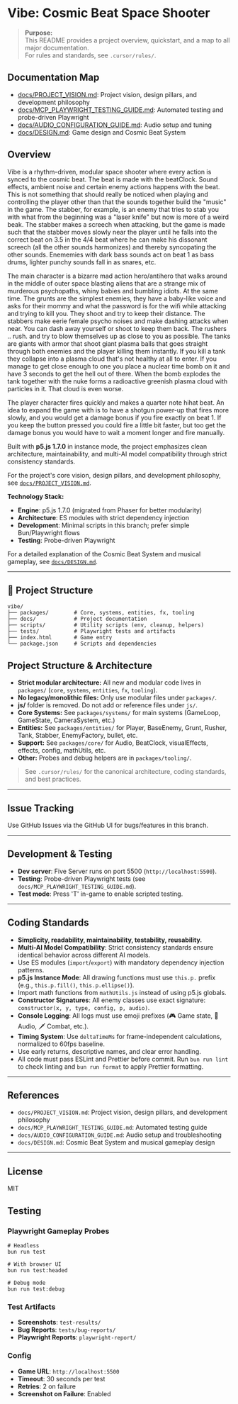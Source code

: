 # Vibe: Cosmic Beat Space Shooter

> **Purpose:**  
> This README provides a project overview, quickstart, and a map to all major documentation.  
> For rules and standards, see `.cursor/rules/`.

## Documentation Map

- [docs/PROJECT_VISION.md](./docs/PROJECT_VISION.md): Project vision, design pillars, and development philosophy
- [docs/MCP_PLAYWRIGHT_TESTING_GUIDE.md](./docs/MCP_PLAYWRIGHT_TESTING_GUIDE.md): Automated testing and probe-driven Playwright
- [docs/AUDIO_CONFIGURATION_GUIDE.md](./docs/AUDIO_CONFIGURATION_GUIDE.md): Audio setup and tuning
- [docs/DESIGN.md](./docs/DESIGN.md): Game design and Cosmic Beat System

## Overview

Vibe is a rhythm-driven, modular space shooter where every action is synced to the cosmic beat. The beat is made with the beatClock. Sound effects, ambient noise and certain enemy actions happens with the beat. This is not something that should really be noticed when playing and controlling the player other than that the sounds together build the "music" in the game. The stabber, for example, is an enemy that tries to stab you with what from the beginning was a "laser knife" but now is more of a weird beak. The stabber makes a screech when attacking, but the game is made such that the stabber moves slowly near the player until he falls into the correct beat on 3.5 in the 4/4 beat where he can make his dissonant screech (all the other sounds harmonizes) and thereby syncopating the other sounds. Enememies with dark bass sounds act on beat 1 as bass drums, lighter punchy sounds fall in as snares, etc.

The main character is a bizarre mad action hero/antihero that walks around in the middle of outer space blasting aliens that are a strange mix of murderous psychopaths, whiny babies and bumbling idiots. At the same time. The grunts are the simplest enemies, they have a baby-like voice and asks for their mommy and what the password is for the wifi while attacking and trying to kill you. They shoot and try to keep their distance. The stabbers make eerie female psycho noises and make dashing attacks when near. You can dash away yourself or shoot to keep them back. The rushers .. rush. and try to blow themselves up as close to you as possible. The tanks are giants with armor that shoot giant plasma balls that goes straight through both enemies and the player killing them instantly. If you kill a tank they collapse into a plasma cloud that's not healthy at all to enter. If you manage to get close enough to one you place a nuclear time bomb on it and have 3 seconds to get the hell out of there. When the bomb explodes the tank together with the nuke forms a radioactive greenish plasma cloud with particles in it. That cloud is even worse.

The player character fires quickly and makes a quarter note hihat beat. An idea to expand the game with is to have a shotgun power-up that fires more slowly, and you would get a damage bonus if you fire exactly on beat 1. If you keep the button pressed you could fire a little bit faster, but too get the damage bonus you would have to wait a moment longer and fire manually.

Built with **p5.js 1.7.0** in instance mode, the project emphasizes clean architecture, maintainability, and multi-AI model compatibility through strict consistency standards.

For the project's core vision, design pillars, and development philosophy, see [`docs/PROJECT_VISION.md`](./docs/PROJECT_VISION.md).

**Technology Stack:**

- **Engine**: p5.js 1.7.0 (migrated from Phaser for better modularity)
- **Architecture**: ES modules with strict dependency injection
- **Development**: Minimal scripts in this branch; prefer simple Bun/Playwright flows
- **Testing**: Probe-driven Playwright

For a detailed explanation of the Cosmic Beat System and musical gameplay, see [`docs/DESIGN.md`](./docs/DESIGN.md).

---

## 📁 Project Structure

```
vibe/
├── packages/        # Core, systems, entities, fx, tooling
├── docs/            # Project documentation
├── scripts/         # Utility scripts (env, cleanup, helpers)
├── tests/           # Playwright tests and artifacts
├── index.html       # Game entry
└── package.json     # Scripts and dependencies
```

## Project Structure & Architecture

- **Strict modular architecture:** All new and modular code lives in `packages/` (`core`, `systems`, `entities`, `fx`, `tooling`).
- **No legacy/monolithic files:** Only use modular files under `packages/`.
- **js/** folder is removed. Do not add or reference files under `js/`.
- **Core Systems:** See `packages/systems/` for main systems (GameLoop, GameState, CameraSystem, etc.)
- **Entities:** See `packages/entities/` for Player, BaseEnemy, Grunt, Rusher, Tank, Stabber, EnemyFactory, bullet, etc.
- **Support:** See `packages/core/` for Audio, BeatClock, visualEffects, effects, config, mathUtils, etc.
- **Other:** Probes and debug helpers are in `packages/tooling/`.

> See `.cursor/rules/` for the canonical architecture, coding standards, and best practices.

---

## Issue Tracking

Use GitHub Issues via the GitHub UI for bugs/features in this branch.

---

## Development & Testing

- **Dev server**: Five Server runs on port 5500 (`http://localhost:5500`).
- **Testing**: Probe-driven Playwright tests (see `docs/MCP_PLAYWRIGHT_TESTING_GUIDE.md`).
- **Test mode**: Press 'T' in-game to enable scripted testing.

---

## Coding Standards

- **Simplicity, readability, maintainability, testability, reusability.**
- **Multi-AI Model Compatibility**: Strict consistency standards ensure identical behavior across different AI models.
- Use ES modules (`import`/`export`) with mandatory dependency injection patterns.
- **p5.js Instance Mode**: All drawing functions must use `this.p.` prefix (e.g., `this.p.fill()`, `this.p.ellipse()`).
- Import math functions from `mathUtils.js` instead of using p5.js globals.
- **Constructor Signatures**: All enemy classes use exact signature: `constructor(x, y, type, config, p, audio)`.
- **Console Logging**: All logs must use emoji prefixes (🎮 Game state, 🎵 Audio, 🗡️ Combat, etc.).
- **Timing System**: Use `deltaTimeMs` for frame-independent calculations, normalized to 60fps baseline.
- Use early returns, descriptive names, and clear error handling.
- All code must pass ESLint and Prettier before commit. Run `bun run lint` to check linting and `bun run format` to apply Prettier formatting.

---

## References

- `docs/PROJECT_VISION.md`: Project vision, design pillars, and development philosophy
- `docs/MCP_PLAYWRIGHT_TESTING_GUIDE.md`: Automated testing guide
- `docs/AUDIO_CONFIGURATION_GUIDE.md`: Audio setup and troubleshooting
- `docs/DESIGN.md`: Cosmic Beat System and musical gameplay design

---

## License

MIT

## Testing

### Playwright Gameplay Probes

```
# Headless
bun run test

# With browser UI
bun run test:headed

# Debug mode
bun run test:debug
```

### Test Artifacts

- **Screenshots**: `test-results/`
- **Bug Reports**: `tests/bug-reports/`
- **Playwright Reports**: `playwright-report/`

### Config

- **Game URL**: `http://localhost:5500`
- **Timeout**: 30 seconds per test
- **Retries**: 2 on failure
- **Screenshot on Failure**: Enabled
